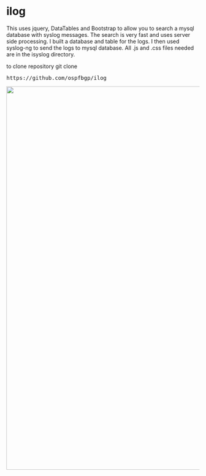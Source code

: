 # ilog
This uses jquery, DataTables and Bootstrap to allow you to search a mysql database with syslog messages.  The search is very fast and uses server side processing.  I built a database and table for the logs.  I then used syslog-ng to send the logs to mysql database.  All .js and .css files needed are in the isyslog directory.

to clone repository git clone 
<pre>
https://github.com/ospfbgp/ilog
</pre>

<p align="center">
  <img src="iSyslog_screenshot.png" width="1000"/>
</p>
